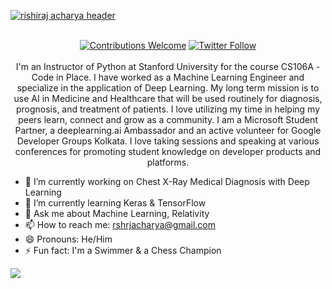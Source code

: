 [![rishiraj acharya header](https://raw.githubusercontent.com/rishiraj/rishiraj/master/cover.png)](https://rishiraj.github.io/)
<p align="center">
<br/><a href="#contributing"><img alt="Contributions Welcome" src="https://img.shields.io/badge/contributions-welcome-brightgreen?style=for-the-badge&labelColor=black&logo=github"></a>  <a href="https://twitter.com/RishirajAcharya"><img alt="Twitter Follow" src="https://img.shields.io/twitter/follow/RishirajAcharya?style=for-the-badge&color=09f&labelColor=black&logo=twitter&label=@RishirajAcharya"></a><br/><br/>I'm an Instructor of Python at Stanford University for the course CS106A - Code in Place. I have worked as a Machine Learning Engineer and specialize in the application of Deep Learning. My long term mission is to use AI in Medicine and Healthcare that will be used routinely for diagnosis, prognosis, and treatment of patients. I love utilizing my time in helping my peers learn, connect and grow as a community. I am a Microsoft Student Partner, a deeplearning.ai Ambassador and an active volunteer for Google Developer Groups Kolkata. I love taking sessions and speaking at various conferences for promoting student knowledge on developer products and platforms.

</p>

- 🔭 I’m currently working on Chest X-Ray Medical Diagnosis with Deep Learning
- 🌱 I’m currently learning Keras & TensorFlow
- 💬 Ask me about Machine Learning, Relativity
- 📫 How to reach me: rshrjacharya@gmail.com
- 😄 Pronouns: He/Him
- ⚡ Fun fact: I'm a Swimmer & a Chess Champion

![](https://github.com/rishiraj/rishiraj/blob/master/github-contribution-grid-snake.svg)
